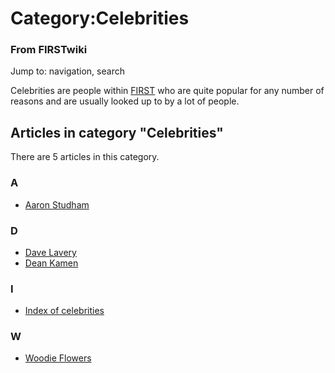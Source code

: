 

# Category:Celebrities

### From FIRSTwiki

Jump to: navigation, search

Celebrities are people within [FIRST](FIRST "FIRST" ) who are quite
popular for any number of reasons and are usually looked up to by a lot of
people.

  

## Articles in category "Celebrities"

There are 5 articles in this category.

### A

  * [Aaron Studham](Aaron_Studham "Aaron Studham" )

### D

  * [Dave Lavery](Dave_Lavery "Dave Lavery" )
  * [Dean Kamen](Dean_Kamen "Dean Kamen" )

### I

  * [Index of celebrities](Index_of_celebrities "Index of celebrities" )

### W

  * [Woodie Flowers](Woodie_Flowers "Woodie Flowers" )


